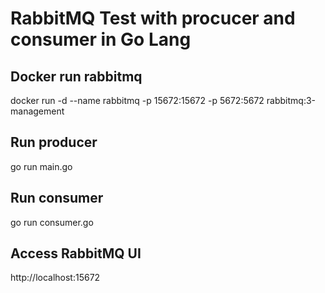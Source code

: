 # RabbitMQ Test with procucer and consumer in Go Lang


## Docker run rabbitmq

docker run -d --name rabbitmq -p 15672:15672 -p 5672:5672 rabbitmq:3-management


## Run producer

go run main.go

## Run consumer

go run consumer.go

## Access RabbitMQ UI

http://localhost:15672